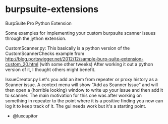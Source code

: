 burpsuite-extensions
====================

BurpSuite Pro Python Extension

Some examples for implementing your custom burpsuite scanner issues through the jython extension.

CustomScanner.py:
This basically is a python version of the CustomScannerChecks example from http://blog.portswigger.net/2012/12/sample-burp-suite-extension-custom_20.html
(with some other tweeks)
After working it out a python version of it, I thought others might benefit.

IssueCreator.py
Let's you add an item from repeater or proxy history as a Scanner issue.  A context menu will show "Add as Scanner Issue" and
will then open a (horrible looking) window to write up your issue and then add it to scanner.
The main motivation for this one was after working on something in repeater to the point where it is a positive finding you now
can log it to keep track of it.
The gui needs work but it's a starting point.

- @luxcupitor
